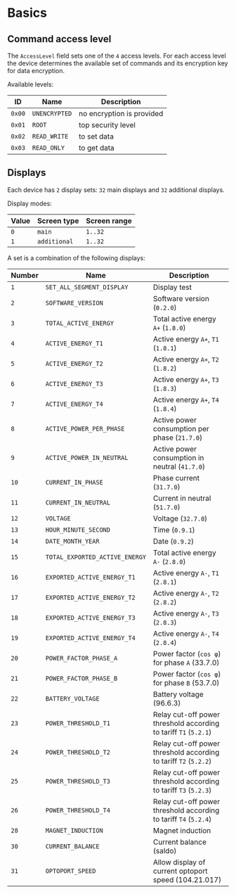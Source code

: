 # Basics

## Command access level

The `AccessLevel` field sets one of the `4` access levels.
For each access level the device determines the available set of commands and its encryption key for data encryption.

Available levels:

| ID     | Name          | Description               |
| ------ | ------------- | ------------------------- |
| `0x00` | `UNENCRYPTED` | no encryption is provided |
| `0x01` | `ROOT`        | top security level        |
| `0x02` | `READ_WRITE`  | to set data               |
| `0x03` | `READ_ONLY`   | to get data               |


## Displays

Each device has `2` display sets: `32` main displays and `32` additional displays.

Display modes:

| Value | Screen type  | Screen range |
| ----- | ------------ | ------------ |
| `0`   | `main`       | `1..32`      |
| `1`   | `additional` | `1..32`      |

A set is a combination of the following displays:

| Number | Name                           | Description                                                      |
| ------ | ------------------------------ | ---------------------------------------------------------------- |
| `1`    | `SET_ALL_SEGMENT_DISPLAY`      | Display test                                                     |
| `2`    | `SOFTWARE_VERSION`             | Software version (`0.2.0`)                                       |
| `3`    | `TOTAL_ACTIVE_ENERGY`          | Total active energy `A+` (`1.8.0`)                               |
| `4`    | `ACTIVE_ENERGY_T1`             | Active energy `A+`, `T1` (`1.8.1`)                               |
| `5`    | `ACTIVE_ENERGY_T2`             | Active energy `A+`, `T2` (`1.8.2`)                               |
| `6`    | `ACTIVE_ENERGY_T3`             | Active energy `A+`, `T3` (`1.8.3`)                               |
| `7`    | `ACTIVE_ENERGY_T4`             | Active energy `A+`, `T4` (`1.8.4`)                               |
| `8`    | `ACTIVE_POWER_PER_PHASE`       | Active power consumption per phase (`21.7.0`)                    |
| `9`    | `ACTIVE_POWER_IN_NEUTRAL`      | Active power consumption in neutral (`41.7.0`)                   |
| `10`   | `CURRENT_IN_PHASE`             | Phase current (`31.7.0`)                                         |
| `11`   | `CURRENT_IN_NEUTRAL`           | Current in neutral (`51.7.0`)                                    |
| `12`   | `VOLTAGE`                      | Voltage (`32.7.0`)                                               |
| `13`   | `HOUR_MINUTE_SECOND`           | Time (`0.9.1`)                                                   |
| `14`   | `DATE_MONTH_YEAR`              | Date (`0.9.2`)                                                   |
| `15`   | `TOTAL_EXPORTED_ACTIVE_ENERGY` | Total active energy `A-` (`2.8.0`)                               |
| `16`   | `EXPORTED_ACTIVE_ENERGY_T1`    | Active energy `A-`, `T1` (`2.8.1`)                               |
| `17`   | `EXPORTED_ACTIVE_ENERGY_T2`    | Active energy `A-`, `T2` (`2.8.2`)                               |
| `18`   | `EXPORTED_ACTIVE_ENERGY_T3`    | Active energy `A-`, `T3` (`2.8.3`)                               |
| `19`   | `EXPORTED_ACTIVE_ENERGY_T4`    | Active energy `A-`, `T4` (`2.8.4`)                               |
| `20`   | `POWER_FACTOR_PHASE_A`         | Power factor (`cos φ`) for phase `A` (33.7.0)                    |
| `21`   | `POWER_FACTOR_PHASE_B`         | Power factor (`cos φ`) for phase `B` (53.7.0)                    |
| `22`   | `BATTERY_VOLTAGE`              | Battery voltage (96.6.3)                                         |
| `23`   | `POWER_THRESHOLD_T1`           | Relay cut-off power threshold according to tariff `T1` (`5.2.1`) |
| `24`   | `POWER_THRESHOLD_T2`           | Relay cut-off power threshold according to tariff `T2` (`5.2.2`) |
| `25`   | `POWER_THRESHOLD_T3`           | Relay cut-off power threshold according to tariff `T3` (`5.2.3`) |
| `26`   | `POWER_THRESHOLD_T4`           | Relay cut-off power threshold according to tariff `T4` (`5.2.4`) |
| `28`   | `MAGNET_INDUCTION`             | Magnet induction                                                 |
| `30`   | `CURRENT_BALANCE`              | Current balance (saldo)                                          |
| `31`   | `OPTOPORT_SPEED`               | Allow display of current optoport speed (104.21.017)             |
